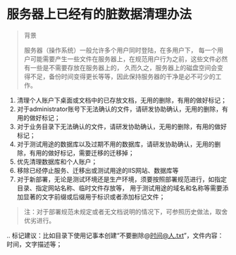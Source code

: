 # 服务器上已经有的脏数据清理办法

>背景
>
>服务器（操作系统）一般允许多个用户同时登陆，在多用户下，
>每一个用户可能需要产生一些文件在服务器上，在规范用户行为之前，这些文件必然有一些是不需要存放在服务器上的，
久而久之，服务器上的磁盘空间会变得不足，备份时间变得更长等等，因此保持服务器的干净是必不可少的工作。

1. 清理个人账户下桌面或文档中的已存放文档，无用的删除，有用的做好标记；
2. 对于administrator账号下无法确认的文件，请研发协助确认，无用的删除，有用的做好标记；
3. 对于业务目录下无法确认的文件，请研发协助确认，无用的删除，有用的做好标记；
4. 对于测试用途的数据库以及过期不用的数据库，请研发协助确认，无用的删除，有用的做好标记，需要迁移的迁移掉；
5. 优先清理数据库和个人账户；
6. 移除已经停止服务、迁移出或测试用途的IIS网站、数据库等
7. 对于新部署，无论是测试环境还是生产环境，须要按照部署规范进行，如指定目录、指定网站名称、临时文件存放等，
用于测试用途的域名和名称等需要添加显著的文字前缀或后缀用于标识或者添加标记文件；
>注：对于部署规范未规定或者无文档说明的情况下，可参照历史做法，取舍优劣进行。

.. 标记建议：比如目录下使用记事本创建“不要删除@时间@人.txt”，文件内容：时间，文字描述等；
